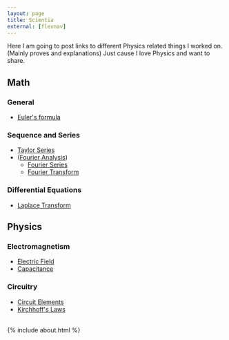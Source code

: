 ```yaml
---
layout: page
title: Scientia
external: [flexnav]
---
```


Here I am going to post links to different Physics related things I worked on. (Mainly proves and explanations) Just cause I love Physics and want to share.

## Math

### General

* [Euler's formula](/scientia/math/eulers-formula)

### Sequence and Series

* [Taylor Series](/scientia/math/taylor-series)
* ([Fourier Analysis](http://en.wikipedia.org/wiki/Fourier_analysis))
  * [Fourier Series](/scientia/math/fourier-series)
  * [Fourier Transform](/scientia/math/fourier-transform)

### Differential Equations

  * [Laplace Transform](/scientia/math/laplace-transform)

<!--
  * [Convolution Theorem](/scientia/math/convolution)




### Calculus

#### Derivative Proofs

#### Integral Proofs

#### Vector Mathematics
  * [Del](/scientia/math/calculus/del)
  * Gradient
  * Divergence
  * Curl
-->

## Physics

<!-- ### Classical mechanics

#### Kinematics

#### Forces

#### Work & Energy

### Fluid Dynamics

### Solid Dynamics

### Thermodynamics

* Zeroth law
* First law
* Second law
* Third law-->

### Electromagnetism

* [Electric Field](/scientia/physics/eandm/electric-field)
* [Capacitance](/scientia/physics/eandm/capacitance)

### Circuitry

* [Circuit Elements](/scientia/physics/circuitry/circuit-elements)
* [Kirchhoff's Laws](/scientia/physics/circuitry/kirchhoffs-laws)

<!--#### Optics

### Relativity

* [Special Relativity](/scientia/physics/relativity/special)
* [General Relativity](/scientia/physics/relativity/general)

### Quantum mechanics

## Astronomy

* Kepler's laws of planetary motion-->

<br />
{% include about.html %}
